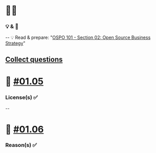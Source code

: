 # 🧑‍🎓 
### 💡 & 💪
--
💡 Read & prepare: "[OSPO 101 - Section 02: Open Source Business Strategy](https://github.com/digital-sustainability/module-eoss-ospo101/blob/main/module2/README.md)"

[Collect questions](https://etherpad.wikimedia.org/p/bfh-ch-module-eoss-hs23)
--
# 💪 [#01.05](https://github.com/digital-sustainability/module-eoss-hs23-sandbox/issues/3)

### License(s) ✅
--
# 💪 [#01.06](https://github.com/digital-sustainability/module-eoss-hs23-sandbox/issues/4)

### Reason(s) ✅